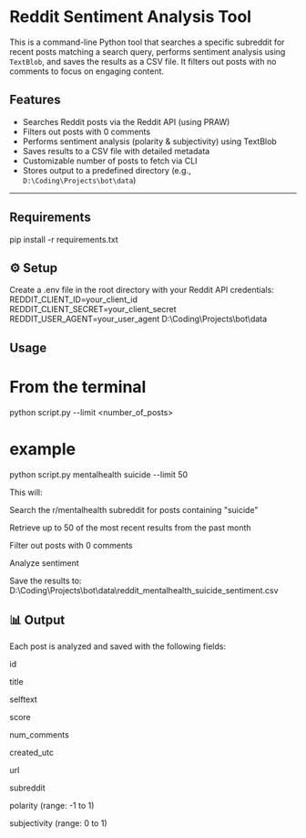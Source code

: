 # Reddit Sentiment Analysis Tool

This is a command-line Python tool that searches a specific subreddit for recent posts matching a search query, performs sentiment analysis using `TextBlob`, and saves the results as a CSV file. It filters out posts with no comments to focus on engaging content.

## Features

- Searches Reddit posts via the Reddit API (using PRAW)
- Filters out posts with 0 comments
- Performs sentiment analysis (polarity & subjectivity) using TextBlob
- Saves results to a CSV file with detailed metadata
- Customizable number of posts to fetch via CLI
- Stores output to a predefined directory (e.g., `D:\Coding\Projects\bot\data`)

---

## Requirements
pip install -r requirements.txt 

## ⚙️ Setup
Create a .env file in the root directory with your Reddit API credentials:
REDDIT_CLIENT_ID=your_client_id
REDDIT_CLIENT_SECRET=your_client_secret
REDDIT_USER_AGENT=your_user_agent
D:\Coding\Projects\bot\data


## Usage
# From the terminal
python script.py <subreddit> <query> --limit <number_of_posts>

# example
python script.py mentalhealth suicide --limit 50

This will:

Search the r/mentalhealth subreddit for posts containing "suicide"

Retrieve up to 50 of the most recent results from the past month

Filter out posts with 0 comments

Analyze sentiment

Save the results to:
D:\Coding\Projects\bot\data\reddit_mentalhealth_suicide_sentiment.csv

## 📊 Output
Each post is analyzed and saved with the following fields:

id

title

selftext

score

num_comments

created_utc

url

subreddit

polarity (range: -1 to 1)

subjectivity (range: 0 to 1)
